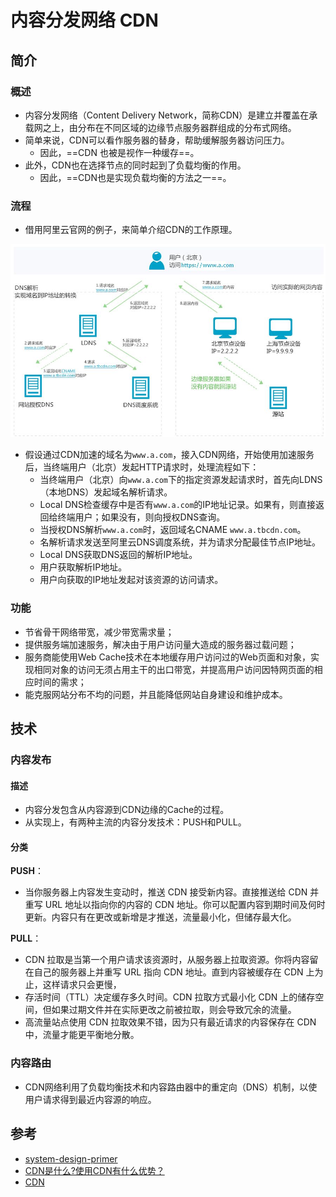 # 内容分发网络 CDN

## 简介

### 概述

- 内容分发网络（Content Delivery Network，简称CDN）是建立并覆盖在承载网之上，由分布在不同区域的边缘节点服务器群组成的分布式网络。
- 简单来说，CDN可以看作服务器的替身，帮助缓解服务器访问压力。
  - 因此，==CDN 也被是视作一种缓存==。
- 此外，CDN也在选择节点的同时起到了负载均衡的作用。
  - 因此，==CDN也是实现负载均衡的方法之一==。

### 流程

- 借用阿里云官网的例子，来简单介绍CDN的工作原理。

![CDN流程](../img/cdn_process.jpg)

- 假设通过CDN加速的域名为`www.a.com`，接入CDN网络，开始使用加速服务后，当终端用户（北京）发起HTTP请求时，处理流程如下：
  - 当终端用户（北京）向`www.a.com`下的指定资源发起请求时，首先向LDNS（本地DNS）发起域名解析请求。
  - Local DNS检查缓存中是否有`www.a.com`的IP地址记录。如果有，则直接返回给终端用户；如果没有，则向授权DNS查询。
  - 当授权DNS解析`www.a.com`时，返回域名CNAME `www.a.tbcdn.com`。
  - 名解析请求发送至阿里云DNS调度系统，并为请求分配最佳节点IP地址。
  - Local DNS获取DNS返回的解析IP地址。
  - 用户获取解析IP地址。
  - 用户向获取的IP地址发起对该资源的访问请求。

### 功能

- 节省骨干网络带宽，减少带宽需求量；
- 提供服务端加速服务，解决由于用户访问量大造成的服务器过载问题；
- 服务商能使用Web Cache技术在本地缓存用户访问过的Web页面和对象，实现相同对象的访问无须占用主干的出口带宽，并提高用户访问因特网页面的相应时间的需求；
- 能克服网站分布不均的问题，并且能降低网站自身建设和维护成本。

## 技术

### 内容发布

#### 描述

- 内容分发包含从内容源到CDN边缘的Cache的过程。
- 从实现上，有两种主流的内容分发技术：PUSH和PULL。

#### 分类

**PUSH**：

- 当你服务器上内容发生变动时，推送 CDN 接受新内容。直接推送给 CDN 并重写 URL 地址以指向你的内容的 CDN 地址。你可以配置内容到期时间及何时更新。内容只有在更改或新增是才推送，流量最小化，但储存最大化。

**PULL**：

- CDN 拉取是当第一个用户请求该资源时，从服务器上拉取资源。你将内容留在自己的服务器上并重写 URL 指向 CDN 地址。直到内容被缓存在 CDN 上为止，这样请求只会更慢，
- 存活时间（TTL）决定缓存多久时间。CDN 拉取方式最小化 CDN 上的储存空间，但如果过期文件并在实际更改之前被拉取，则会导致冗余的流量。
- 高流量站点使用 CDN 拉取效果不错，因为只有最近请求的内容保存在 CDN 中，流量才能更平衡地分散。

### 内容路由

- CDN网络利用了负载均衡技术和内容路由器中的重定向（DNS）机制，以使用户请求得到最近内容源的响应。

## 参考

- [system-design-primer](https://github.com/donnemartin/system-design-primer#sharding)
- [CDN是什么?使用CDN有什么优势？](https://www.zhihu.com/question/36514327?rf=37353035)
- [CDN](https://baike.baidu.com/item/CDN/420951?fr=aladdin)
